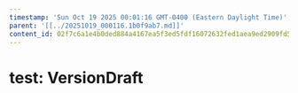```yaml
---
timestamp: 'Sun Oct 19 2025 00:01:16 GMT-0400 (Eastern Daylight Time)'
parent: '[[../20251019_000116.1b0f9ab7.md]]'
content_id: 02f7c6a1e4b0ded884a4167ea5f3ed5fdf16072632fed1aea9ed2909fd5fee52
---
```


# test: VersionDraft
